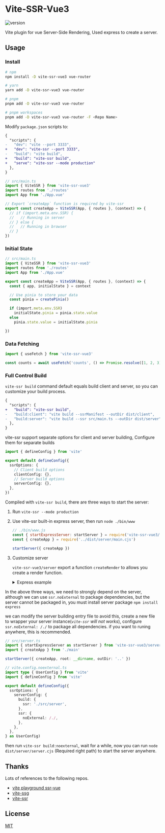 # Vite-SSR-Vue3

![version](https://img.shields.io/npm/v/vite-ssr-vue3)

Vite plugin for vue Server-Side Rendering, Used express to create a server.

## Usage

### Install

```bash
# npm
npm install -D vite-ssr-vue3 vue-router

# yarn
yarn add -D vite-ssr-vue3 vue-router

# pnpm
pnpm add -D vite-ssr-vue3 vue-router

# pnpm workspaces
pnpm add -D vite-ssr-vue3 vue-router -F <Repo Name> 
```

Modify `package.json` scripts to:

```diff
{
  "scripts": {
-   "dev": "vite --port 3333",
+   "dev": "vite-ssr --port 3333",
-   "build": "vite build",
+   "build": "vite-ssr build",
+   "serve": "vite-ssr --mode production"
  },
}
```

```ts
// src/main.ts
import { ViteSSR } from 'vite-ssr-vue3'
import routes from './routes'
import App from './App.vue'

// Export `createApp` function is required by vite-ssr
export const createApp = ViteSSR(App, { routes }, (context) => {
  // if (import.meta.env.SSR) {
  //   // Running in server
  // } else {
  //   // Running in browser
  // }
})
```

### Initial State

```ts
// src/main.ts
import { ViteSSR } from 'vite-ssr-vue3'
import routes from './routes'
import App from './App.vue'

export const createApp = ViteSSR(App, { routes }, (context) => {
  const { app, initialState } = context

  // Use pinia to store your data
  const pinia = createPinia()

  if (import.meta.env.SSR)
    initialState.pinia = pinia.state.value
  else
    pinia.state.value = initialState.pinia

})
```

### Data Fetching

```ts
import { useFetch } from 'vite-ssr-vue3'

const counts = await useFetch('counts', () => Promise.resolve([1, 2, 3]))
```

### Full Control Build

`vite-ssr build` command default equals build client and server, so you can customize your build process.

```diff
{
  "scripts": {
+   "build": "vite-ssr build",
-   "build:client": "vite build --ssrManifest --outDir dist/client",
-   "build:server": "vite build --ssr src/main.ts --outDir dist/server",
  },
}
```

vite-ssr support separate options for client and server building, Configure them for separate builds

```ts
import { defineConfig } from 'vite'

export default defineConfig({
  ssrOptions: {
    // Client build options
    clientConfig: {},
    // Server build options
    serverConfig: {},
  },
})
```

Compiled with `vite-ssr build`, there are three ways to start the server:

1. Run `vite-ssr --mode production`
2. Use vite-ssr built-in express server, then run `node ./bin/www`

    ```js
    // ./bin/www.js
    const { startExpressServer: startServer } = require('vite-ssr-vue3/server')
    const { createApp } = require('../dist/server/main.cjs')

    startServer({ createApp })
    ```

3. Customize server

    `vite-ssr-vue3/server` export a function `createRender` to allows you create a render function.
    <details>
    <summary>Express example</summary>

    ```js
    // ./src/express.js
    // @ts-check
    const path = require('path')
    const express = require('express')
    const { createRender } = require('vite-ssr-vue3/server')

    async function createServer() {
      const out = path.join(__dirname, '../dist')
      const resolve = p => path.resolve(out, p)
      const app = express()
      app.use(express.static(resolve('./client'), {
        index: false,
        maxAge: '1y',
      }))

      const render = await createRender({ isProd: true, root: __dirname, outDir: '../dist' })
      const { createApp } = require(resolve('./server/main.cjs'))

      app.use('*', async(req, res) => {
        try {
          const url = req.originalUrl

          if (req.method !== 'GET' || url === '/sw.js' || url === '/favicon.ico')
            return

          const context = await createApp(false)
          let html = await render(url, { context })

          html += '\n<!-- From customize server -->'

          res.status(200).set({ 'Content-Type': 'text/html' }).end(html)
        }
        catch (error) {
          -console.error(error)
          res.status(500).end(error.stack)
        }
      })

      return { server: app }
    }

    createServer().then(({ server }) =>
      server.listen(3000, () => {
        // eslint-disable-next-line no-console
        console.info('http://localhost:3000')
      }),
    )
    ```

    </details>

In the above three ways, we need to strongly depend on the server, although we can use `ssr.noExternal` to package dependencies, but the server cannot be packaged in, you must install server package `npm install express`

we can modify the server building entry file to avoid this, create a new file to wrapper your server instance(*`vite-ssr` will not works*), configure `ssr.noExternal: /./` to package all dependencies. if you want to runing anywhere, this is recommended.

```ts
// src/server.ts
import { startExpressServer as startServer } from 'vite-ssr-vue3/server'
import { createApp } from './main'

startServer({ createApp, root: __dirname, outDir: '..' })
```

```ts
// vite.config.noexternal.ts
import type { UserConfig } from 'vite'
import { defineConfig } from 'vite'

export default defineConfig({
  ssrOptions: {
    serverConfig: {
      build: {
        ssr: './src/server',
      },
      ssr: {
        noExternal: /./,
      },
    },
  },
} as UserConfig)
```

then run `vite-ssr build:noexternal`, wait for a while, now you can run `node dist/server/server.cjs` (Required right path) to start the server anywhere.

## Thanks

Lots of references to the following repos.

+ [vite playground ssr-vue](https://github.com/vitejs/vite/tree/main/packages/playground/ssr-vue)
+ [vite-ssg](https://github.com/antfu/vite-ssg)
+ [vite-ssr](https://github.com/frandiox/vite-ssr)

## License

[MIT](https://github.com/aliuq/vite-ssr-vue3/blob/master/LICENSE)
